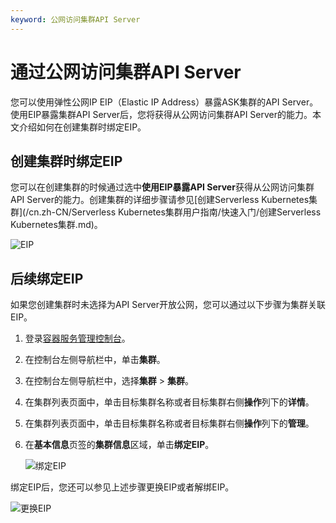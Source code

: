 ```yaml
---
keyword: 公网访问集群API Server
---
```


# 通过公网访问集群API Server

您可以使用弹性公网IP EIP（Elastic IP Address）暴露ASK集群的API Server。使用EIP暴露集群API Server后，您将获得从公网访问集群API Server的能力。本文介绍如何在创建集群时绑定EIP。

## 创建集群时绑定EIP

您可以在创建集群的时候通过选中**使用EIP暴露API Server**获得从公网访问集群API Server的能力。创建集群的详细步骤请参见[创建Serverless Kubernetes集群](/cn.zh-CN/Serverless Kubernetes集群用户指南/快速入门/创建Serverless Kubernetes集群.md)。

![EIP](https://static-aliyun-doc.oss-accelerate.aliyuncs.com/assets/img/zh-CN/3475659951/p103507.png)

## 后续绑定EIP

如果您创建集群时未选择为API Server开放公网，您可以通过以下步骤为集群关联EIP。

1.  登录[容器服务管理控制台](https://cs.console.aliyun.com)。

2.  在控制台左侧导航栏中，单击**集群**。

3.  在控制台左侧导航栏中，选择**集群** \> **集群**。

4.  在集群列表页面中，单击目标集群名称或者目标集群右侧**操作**列下的**详情**。

5.  在集群列表页面中，单击目标集群名称或者目标集群右侧**操作**列下的**管理**。

6.  在**基本信息**页签的**集群信息**区域，单击**绑定EIP**。

    ![绑定EIP](https://static-aliyun-doc.oss-accelerate.aliyuncs.com/assets/img/zh-CN/3475659951/p103524.png)


绑定EIP后，您还可以参见上述步骤更换EIP或者解绑EIP。

![更换EIP](https://static-aliyun-doc.oss-accelerate.aliyuncs.com/assets/img/zh-CN/3475659951/p103535.png)

